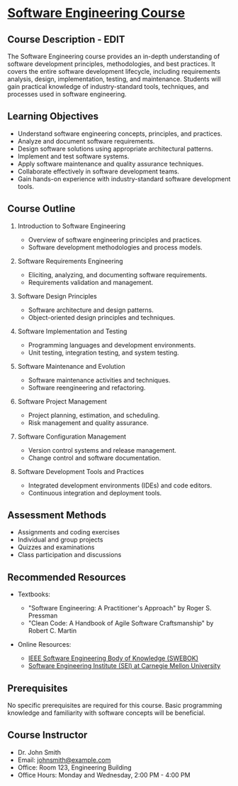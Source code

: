 # [Software Engineering Course](image.md)

## Course Description - EDIT

The Software Engineering course provides an in-depth understanding of software development principles, methodologies, and best practices. It covers the entire software development lifecycle, including requirements analysis, design, implementation, testing, and maintenance. Students will gain practical knowledge of industry-standard tools, techniques, and processes used in software engineering.

## Learning Objectives

- Understand software engineering concepts, principles, and practices.
- Analyze and document software requirements.
- Design software solutions using appropriate architectural patterns.
- Implement and test software systems.
- Apply software maintenance and quality assurance techniques.
- Collaborate effectively in software development teams.
- Gain hands-on experience with industry-standard software development tools.

## Course Outline

1. Introduction to Software Engineering
   - Overview of software engineering principles and practices.
   - Software development methodologies and process models.

2. Software Requirements Engineering
   - Eliciting, analyzing, and documenting software requirements.
   - Requirements validation and management.

3. Software Design Principles
   - Software architecture and design patterns.
   - Object-oriented design principles and techniques.

4. Software Implementation and Testing
   - Programming languages and development environments.
   - Unit testing, integration testing, and system testing.

5. Software Maintenance and Evolution
   - Software maintenance activities and techniques.
   - Software reengineering and refactoring.

6. Software Project Management
   - Project planning, estimation, and scheduling.
   - Risk management and quality assurance.

7. Software Configuration Management
   - Version control systems and release management.
   - Change control and software documentation.

8. Software Development Tools and Practices
   - Integrated development environments (IDEs) and code editors.
   - Continuous integration and deployment tools.

## Assessment Methods

- Assignments and coding exercises
- Individual and group projects
- Quizzes and examinations
- Class participation and discussions

## Recommended Resources

- Textbooks:
  - "Software Engineering: A Practitioner's Approach" by Roger S. Pressman
  - "Clean Code: A Handbook of Agile Software Craftsmanship" by Robert C. Martin

- Online Resources:
  - [IEEE Software Engineering Body of Knowledge (SWEBOK)](https://www.computer.org/education/bodies-of-knowledge/software-engineering)
  - [Software Engineering Institute (SEI) at Carnegie Mellon University](https://www.sei.cmu.edu)

## Prerequisites

No specific prerequisites are required for this course. Basic programming knowledge and familiarity with software concepts will be beneficial.

## Course Instructor

- Dr. John Smith
- Email: johnsmith@example.com
- Office: Room 123, Engineering Building
- Office Hours: Monday and Wednesday, 2:00 PM - 4:00 PM
